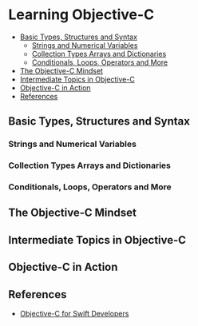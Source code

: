# Learning Objective-C

<!-- START doctoc generated TOC please keep comment here to allow auto update -->
<!-- DON'T EDIT THIS SECTION, INSTEAD RE-RUN doctoc TO UPDATE -->


- [Basic Types, Structures and Syntax](#basic-types-structures-and-syntax)
  - [Strings and Numerical Variables](#strings-and-numerical-variables)
  - [Collection Types Arrays and Dictionaries](#collection-types-arrays-and-dictionaries)
  - [Conditionals, Loops, Operators and More](#conditionals-loops-operators-and-more)
- [The Objective-C Mindset](#the-objective-c-mindset)
- [Intermediate Topics in Objective-C](#intermediate-topics-in-objective-c)
- [Objective-C in Action](#objective-c-in-action)
- [References](#references)

<!-- END doctoc generated TOC please keep comment here to allow auto update -->

## Basic Types, Structures and Syntax

### Strings and Numerical Variables


### Collection Types Arrays and Dictionaries


### Conditionals, Loops, Operators and More


## The Objective-C Mindset


## Intermediate Topics in Objective-C


## Objective-C in Action


## References

- [Objective-C for Swift Developers](https://teamtreehouse.com/library/objectivec-for-swift-developers-2)

